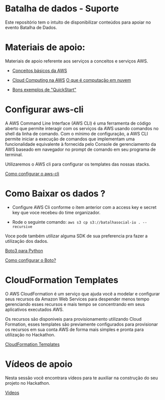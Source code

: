 # Batalha de dados - Suporte
Este repositório tem o intuito de disponibilizar conteúdos para apoiar no evento Batalha de Dados.

# Materiais de apoio:

Materiais de apoio referente aos serviços a conceitos e serviços AWS.

- [Conceitos básicos da AWS](https://aws.amazon.com/pt/getting-started/?nc2=h_ql_le_gs)
- [Cloud Computing na AWS](https://aws.amazon.com/pt/what-is-aws/?nc1=h_ls)
    [O que é computação em nuvem](https://www.youtube.com/watch?v=OFIVUTmc2cs)

- [Bons exemplos de "QuickStart"](https://aws.amazon.com/pt/quickstart)


# Configurar aws-cli

A AWS Command Line Interface (AWS CLI) é uma ferramenta de código aberto que permite interagir com os serviços da AWS usando comandos no shell da linha de comando. Com o mínimo de configuração, a AWS CLI permite iniciar a execução de comandos que implementam uma funcionalidade equivalente à fornecida pelo Console de gerenciamento da AWS baseado em navegador no prompt de comando em seu programa de terminal.

Utilizaremos o AWS cli para configurar os templates das nossas stacks.

[Como configurar o aws-cli](https://docs.aws.amazon.com/pt_br/cli/latest/userguide/cli-chap-welcome.html)

# Como Baixar os dados ?

- Configure AWS Cli conforme o item anterior com a access key e secret key que voce recebeu do time organizador.

- Rode o seguinte comando: `aws s3 cp s3://batalhasocial-iu . --recursive`

Voce pode também utilizar alguma SDK de sua preferencia pra fazer a utilização dos dados.

[Boto3 para Python](https://boto3.amazonaws.com/v1/documentation/api/latest/guide/s3-example-download-file.html)

[Como configurar o Boto?](https://boto3.amazonaws.com/v1/documentation/api/latest/guide/quickstart.html#configuration)
# CloudFormation Templates

O AWS CloudFormation é um serviço que ajuda você a modelar e configurar seus recursos da Amazon Web Services para despender menos tempo gerenciando esses recursos e mais tempo se concentrando em seus aplicativos executados AWS.

Os recursos são disponiveis para provisionamento utilizando Cloud Formation, esses templates são previamente configurados para provisionar os recursos em sua conta AWS de forma mais simples e pronta para utilização no Hackathon.

[CloudFormation Templates](AWS%20-%20Support/cloudformation)

# Vídeos de apoio

Nesta sessão você encontrara vídeos para te auxiliar na construção do seu projeto no Hackathon.

[Videos](AWS%20-%20Support/videos)
